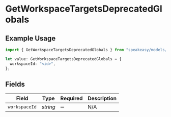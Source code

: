 # GetWorkspaceTargetsDeprecatedGlobals

## Example Usage

```typescript
import { GetWorkspaceTargetsDeprecatedGlobals } from "speakeasy/models/operations";

let value: GetWorkspaceTargetsDeprecatedGlobals = {
  workspaceId: "<id>",
};
```

## Fields

| Field              | Type               | Required           | Description        |
| ------------------ | ------------------ | ------------------ | ------------------ |
| `workspaceId`      | *string*           | :heavy_minus_sign: | N/A                |